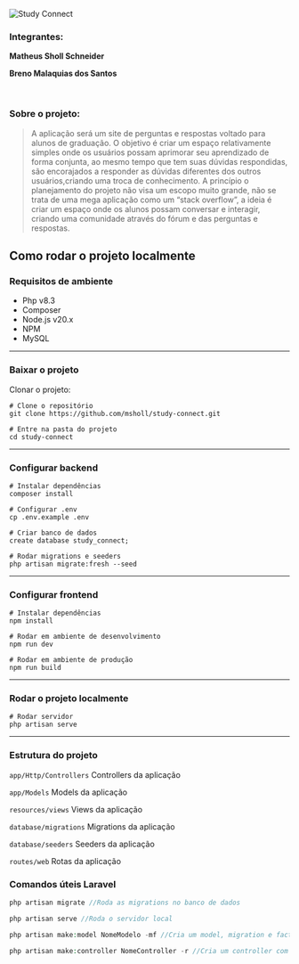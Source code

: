 ![Study Connect](http://www.studyconnect.online/study_connect.svg)


### **Integrantes:**
**Matheus Sholl Schneider**

**Breno Malaquias dos Santos**


&nbsp;
### Sobre o projeto:
> A aplicação será um site de perguntas e respostas voltado para alunos de graduação. O objetivo é criar um espaço relativamente simples onde os usuários possam aprimorar seu aprendizado de forma conjunta, ao mesmo tempo que tem suas dúvidas respondidas, são encorajados a responder as dúvidas diferentes dos outros usuários,criando uma troca de conhecimento. A princípio o planejamento do projeto não visa um escopo muito grande, não se trata de uma mega aplicação como um “stack overflow”, a ideia é criar um espaço onde os alunos possam conversar e interagir, criando uma comunidade através do fórum e das perguntas e respostas.

## Como rodar o projeto localmente

### Requisitos de ambiente
- Php v8.3
- Composer
- Node.js v20.x
- NPM
- MySQL
- ---

### Baixar o projeto
Clonar o projeto:
``` 
# Clone o repositório
git clone https://github.com/msholl/study-connect.git

# Entre na pasta do projeto
cd study-connect
```
---
### Configurar backend
```
# Instalar dependências
composer install

# Configurar .env
cp .env.example .env

# Criar banco de dados
create database study_connect;

# Rodar migrations e seeders
php artisan migrate:fresh --seed
```
---
### Configurar frontend
```
# Instalar dependências
npm install

# Rodar em ambiente de desenvolvimento
npm run dev

# Rodar em ambiente de produção
npm run build
```
---

### Rodar o projeto localmente

```
# Rodar servidor
php artisan serve
```
---

### Estrutura do projeto
`app/Http/Controllers` Controllers da aplicação

`app/Models` Models da aplicação

`resources/views` Views da aplicação

`database/migrations` Migrations da aplicação

`database/seeders` Seeders da aplicação

`routes/web` Rotas da aplicação

### Comandos úteis Laravel

```php
php artisan migrate //Roda as migrations no banco de dados

php artisan serve //Roda o servidor local

php artisan make:model NomeModelo -mf //Cria um model, migration e factory

php artisan make:controller NomeController -r //Cria um controller com recursos
```











